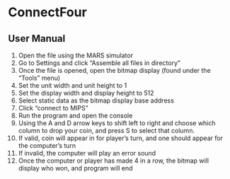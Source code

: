 # ConnectFour

## User Manual

1. Open the file using the MARS simulator
2. Go to Settings and click “Assemble all files in directory”
3. Once the file is opened, open the bitmap display (found under the “Tools” menu)
4. Set the unit width and unit height to 1
5. Set the display width and display height to 512
6. Select static data as the bitmap display base address
7. Click “connect to MIPS”
8. Run the program and open the console
9. Using the A and D arrow keys to shift left to right and choose which column to drop your coin, and press S to select that column. 
10. If valid, coin will appear in for player’s turn, and one should appear for the computer’s turn
11. If invalid, the computer will play an error sound
13. Once the computer or player has made 4 in a row, the bitmap will display who won, and program will end
